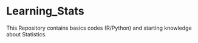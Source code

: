 # Learning_Stats
This Repository contains basics codes (R/Python) and starting knowledge about Statistics.
